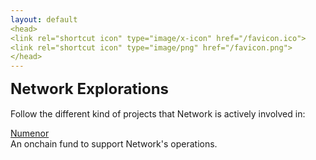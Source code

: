 ```yaml
---
layout: default
<head>
<link rel="shortcut icon" type="image/x-icon" href="/favicon.ico">
<link rel="shortcut icon" type="image/png" href="/favicon.png">
</head>
---
```

<b><font size="5">Network Explorations</font></b>
<br>
<br>
Follow the different kind of projects that Network is actively involved in:

[Numenor](https://numenor.li)
<br>
An onchain fund to support Network's operations.
<br>



